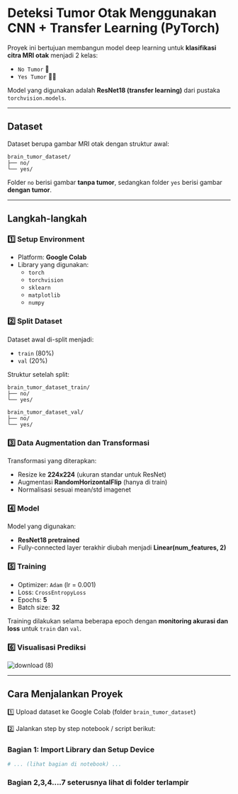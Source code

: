 # Deteksi Tumor Otak Menggunakan CNN + Transfer Learning (PyTorch)

Proyek ini bertujuan membangun model deep learning untuk **klasifikasi citra MRI otak** menjadi 2 kelas:

- `No Tumor` 🧠
- `Yes Tumor` 🧠❌

Model yang digunakan adalah **ResNet18 (transfer learning)** dari pustaka `torchvision.models`.

---

## Dataset

Dataset berupa gambar MRI otak dengan struktur awal:
```
brain_tumor_dataset/
├── no/
└── yes/
```

Folder `no` berisi gambar **tanpa tumor**, sedangkan folder `yes` berisi gambar **dengan tumor**.

---

## Langkah-langkah

### 1️⃣ Setup Environment

- Platform: **Google Colab**
- Library yang digunakan:
  - `torch`
  - `torchvision`
  - `sklearn`
  - `matplotlib`
  - `numpy`

### 2️⃣ Split Dataset

Dataset awal di-split menjadi:

- `train` (80%)
- `val` (20%)

Struktur setelah split:

```
brain_tumor_dataset_train/
├── no/
└── yes/

brain_tumor_dataset_val/
├── no/
└── yes/
```

### 3️⃣ Data Augmentation dan Transformasi

Transformasi yang diterapkan:

- Resize ke **224x224** (ukuran standar untuk ResNet)
- Augmentasi **RandomHorizontalFlip** (hanya di train)
- Normalisasi sesuai mean/std imagenet

### 4️⃣ Model

Model yang digunakan:

- **ResNet18 pretrained**
- Fully-connected layer terakhir diubah menjadi **Linear(num_features, 2)**

### 5️⃣ Training

- Optimizer: `Adam` (lr = 0.001)
- Loss: `CrossEntropyLoss`
- Epochs: **5**
- Batch size: **32**

Training dilakukan selama beberapa epoch dengan **monitoring akurasi dan loss** untuk `train` dan `val`.

### 6️⃣ Visualisasi Prediksi
![download (8)](https://github.com/user-attachments/assets/f2abe4c0-bdcb-4fbf-928a-8d1371b6c2f5)

---

## Cara Menjalankan Proyek

1️⃣ Upload dataset ke Google Colab (folder `brain_tumor_dataset`)

2️⃣ Jalankan step by step notebook / script berikut:

### Bagian 1: Import Library dan Setup Device
```python
# ... (lihat bagian di notebook) ...
```

### Bagian 2,3,4....7 seterusnya lihat di folder terlampir
